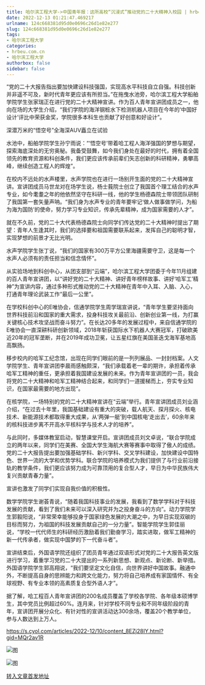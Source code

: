 ```yaml
---
title: 哈尔滨工程大学->中国青年报：这所高校“沉浸式”推动党的二十大精神入校园 | hrbeu.com.cn
date: 2022-12-13 01:21:47.469217
urlname: 124c668381d95d0e0696c26d1e82e277
slug: 124c668381d95d0e0696c26d1e82e277
tags: 
- 哈尔滨工程大学
categories:
- hrbeu.com.cn
- 哈尔滨工程大学
authorbox: false
sidebar: false
---
```

“党的二十大报告指出要加快建设科技强国，实现高水平科技自立自强。科技创新并非遥不可及，新时代青年更应该有所担当。”在拖曳水池旁，哈尔滨工程大学船舶学院学生张家瑞正在进行党的二十大精神宣讲。作为百人青年宣讲团成员之一，他向在场的大学生介绍，“我们学院的海洋钢桩水下检测机器人项目在今年的‘中国好设计’评比中荣获金奖，学院很多本科生也贡献了好创意和好设计”。

深潜万米的“悟空号”全海深AUV矗立在试验
<!--more-->
水池中，船舶学院学生孙宁雨说：“‘悟空号’带着哈工程人海洋强国的梦想与期望，探索海底深处的无穷奥秘。我备受鼓舞，如今我们身处在最好的时代，拥有着全国领先的教育资源和科创条件，我们更应该传承前辈们矢志创新的科研精神，勇攀高峰，继续创造工程人的辉煌”。

在校内不远处的水声楼里，水声学院也在进行一场别开生面的党的二十大精神宣讲。宣讲团成员马世龙对在场学生说，杨士莪院士创立了我国首个理工结合的水声专业，如今耄耋之年的他依然坚守在科研一线，他的学生杨德森院士带领团队研制了我国第一套矢量声呐。“我们身为水声专业的青年要牢记‘做人做事做学问，为船为海为国防’的使命，努力学习专业知识，传承先辈精神，成为国家需要的人才”。

就在不久前，党的二十大代表杨德森院士向同学们传达党的二十大精神时提出了期望：青年人生逢其时，我们的选择要和祖国需要联系起来，发挥自己的聪明才智，实现梦想的前景才无比光明。

水声学院学生张丁说，“我们的国家有300万平方公里海疆需要守卫，这是每一个水声人必须有的责任担当和信念情怀”。

从实验场地到科创中心，从团支部到“云端”，哈尔滨工程大学团委于今年11月组建的百人青年宣讲团，以“讲好党的二十大精神、讲好青年榜样故事、讲好‘哈军工’精神”为宣讲内容，通过多种形式推动党的二十大精神在青年中入耳、入脑、入心，打通青年理论武装工作“最后一公里”。

在学校科创中心的E唯协会，信通学院学生周学瑞宣讲说，“青年学生要坚持面向世界科技前沿和国家的重大需求，投身科技攻关最前沿、创新创业第一线，为打赢关键核心技术攻坚战而奋斗努力”。在长达20多年的发展过程中，来自信通学院的E唯协会一直深耕科研创新领域，2018年斩获国际水下机器人大赛冠军，打破欧美近20年的冠军垄断，并在2019年成功卫冕，让五星红旗在美国圣迭戈海军基地高高飘扬。

移步校内的哈军工纪念馆，出现在同学们眼前的是一列列展品、一封封档案。人文学院学生、青年宣讲团李晨雨感触颇深，“我们承载着老一辈的期许，承担着传承哈军工精神的重任，更承担着我国建设发展的未来。作为青年宣讲团的一员，我会将党的二十大精神和哈军工精神结合起来，和同学们一道援梯而上，夯实专业知识，在国家最需要的地方出现”。

在核学院，一场特别的党的二十大精神宣讲在“云端”举行。青年宣讲团成员刘业涵介绍，“在过去十年里，我国基础建设有重大的突破，载人航天、探月探火、核电技术、新能源技术都取得重大成果，从‘两弹一艇’到中国核电‘走出去’，60余年来的核科技进步离不开高水平核科学与技术人才的培养”。

与此同时，多媒体教室启动，智慧课堂开启。宣讲团成员刘文卓说，“联合学院成立的两年以来，同学们在美赛、全国大学生海航大赛等赛事中取得了傲人的成绩。党的二十大报告提出要加强基础学科、新兴学科、交叉学科建设，加快建设中国特色、世界一流的大学和优势学科。联合学院的培养模式为我们提供了与行业前沿接轨的教学条件，我们更应该努力成为可靠顶用的复合型人才，早日为中华民族伟大复兴贡献青春力量”。

宣讲也激发了同学们实现自我价值的积极性。

数学学院学生谢荟青说，“随着我国科技事业的发展，我看到了数学学科对于科技发展的贡献，看到了我们未来可以深入研究并为之投身奋斗的方向”。动力学院学生郭毅阳说，“非常荣幸能够投身于国家绿色发展的大潮之中，为早日实现双碳的目标而努力，为祖国的科技发展贡献自己的一分力量”。智能学院学生郭佳丽说，“学校一代代师生的科研经历激励着我们勤奋学习，踏实进取，做军工精神的新一代传承者，做实现中国梦的下一代奋斗者”。

宣讲结束后，外国语学院还组织了团员青年通过双语形式对党的二十大报告英文版进行学习，着重学习党的二十大提出的一系列新思想、新观点、新论断、新举措。外国语学院学生郭高翔说，“我们要坚定文化自信，向世界讲好中国故事。融通中外，不断提高自身的思辨能力和跨文化能力，努力将自己培养成有家国情怀、有全球视野、有专业本领的高素质复合型外语人才”。

据了解，哈工程百人青年宣讲团的200名成员覆盖了学校各学院、各年级本硕博学生，其中党员比例超过60%。连月来，针对学校不同专业和不同年级阶段的青年，宣讲团开展分众化、有针对性的宣讲活动达300余场，覆盖20个教学单位，参与人数达到上万人。

https://s.cyol.com/articles/2022-12/10/content_8EZj28IY.html?gid=MQr2av1R

![图](http://gongxue.cn/__local/4/8D/E6/C38128EEF06AB141673C5998C6E_0FEEB9C0_4E4D.jpg)

![图](http://gongxue.cn/__local/4/17/D2/5AB61C5F2AE60BCB39BD8D4EF67_A1E434C8_DED2.jpg)

[转入文章首发地址](http://gongxue.cn/info/1017/73797.htm)